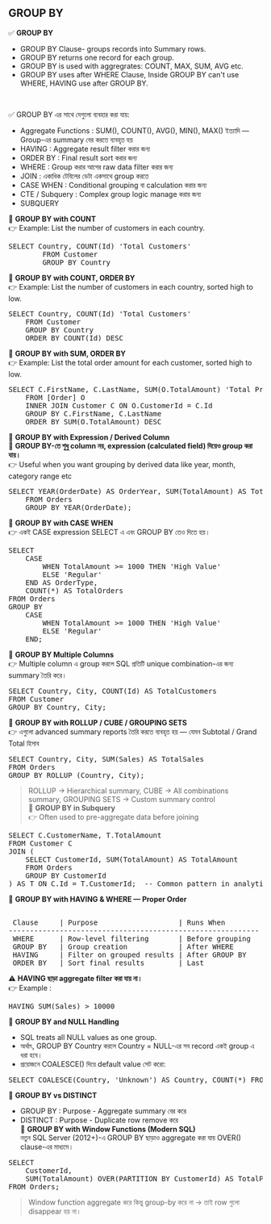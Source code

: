 ## GROUP BY 

✅ <B>GROUP BY </B> <BR> 
 * GROUP BY Clause- groups records into Summary rows.
 * GROUP BY returns one record for each group.
 * GROUP BY is used with aggregrates: COUNT, MAX, SUM, AVG etc.
 * GROUP BY uses after WHERE Clause, Inside GROUP BY can't use WHERE, HAVING use after GROUP BY. 
<BR>

✅ GROUP BY এর সাথে যেগুলো ব্যবহার করা যায়: 
 * Aggregate Functions	:  SUM(), COUNT(), AVG(), MIN(), MAX() ইত্যাদি — Group-এর summary বের করতে ব্যবহৃত হয়
 * HAVING	: Aggregate result filter করার জন্য
 * ORDER BY	 : Final result sort করার জন্য
 * WHERE	: Group করার আগের raw data filter করার জন্য
 * JOIN	: একাধিক টেবিলের ডেটা একসাথে group করতে
 * CASE WHEN	: Conditional grouping বা calculation করার জন্য
 * CTE / Subquery	: Complex group logic manage করার জন্য
 * SUBQUERY

🔷 <B>GROUP BY with COUNT </B> <BR> 
👉 Example: List the number of customers in each country.  
<PRE>SELECT Country, COUNT(Id) 'Total Customers'
		FROM Customer
		GROUP BY Country   </PRE>		 
🔷 <B>GROUP BY with COUNT, ORDER BY </B>  <BR> 
👉 Example: List the number of customers in each country, sorted high to low. 
<PRE>SELECT Country, COUNT(Id) 'Total Customers' 
	FROM Customer
	GROUP BY Country
	ORDER BY COUNT(Id) DESC    </PRE>		 
🔷 <B> GROUP BY with SUM, ORDER BY </B>  <BR> 
👉 Example:  List the total order amount for each customer, sorted high to low. 
<PRE>SELECT C.FirstName, C.LastName, SUM(O.TotalAmount) 'Total Price'
	FROM [Order] O 
	INNER JOIN Customer C ON O.CustomerId = C.Id
	GROUP BY C.FirstName, C.LastName
	ORDER BY SUM(O.TotalAmount) DESC     </PRE>	
🔷 <b>GROUP BY with Expression / Derived Column</b> <br> 
🔷 <b>GROUP BY-তে শুধু column নয়, expression (calculated field) দিয়েও group করা যায়। </b> <br>
👉 Useful when you want grouping by derived data like year, month, category range etc
<pre>SELECT YEAR(OrderDate) AS OrderYear, SUM(TotalAmount) AS Total
	FROM Orders
	GROUP BY YEAR(OrderDate); </pre>	 

🔷 <b>GROUP BY with CASE WHEN </b>  <br> 
👉 একই CASE expression SELECT এ এবং GROUP BY তেও দিতে হয়।

<pre>SELECT 
    CASE 
        WHEN TotalAmount >= 1000 THEN 'High Value'
        ELSE 'Regular'
    END AS OrderType,
    COUNT(*) AS TotalOrders
FROM Orders
GROUP BY 
    CASE 
        WHEN TotalAmount >= 1000 THEN 'High Value'
        ELSE 'Regular'
    END;    </pre> 
🔷 <b> GROUP BY Multiple Columns </b> <br> 
👉 Multiple column এ group করলে SQL প্রতিটি unique combination-এর জন্য summary তৈরি করে।
<pre>SELECT Country, City, COUNT(Id) AS TotalCustomers
FROM Customer
GROUP BY Country, City; </pre>
🔷 <b>GROUP BY with ROLLUP / CUBE / GROUPING SETS </b>  <br> 
👉 এগুলো advanced summary reports তৈরি করতে ব্যবহৃত হয় — যেমন Subtotal / Grand Total হিসাব
<pre>SELECT Country, City, SUM(Sales) AS TotalSales
FROM Orders
GROUP BY ROLLUP (Country, City);  </pre>
> ROLLUP → Hierarchical summary,
> CUBE → All combinations summary, 
> GROUPING SETS → Custom summary control
<br>🔷 <b>GROUP BY in Subquery</b>  <br> 
👉 Often used to pre-aggregate data before joining
<pre>SELECT C.CustomerName, T.TotalAmount
FROM Customer C
JOIN (
    SELECT CustomerId, SUM(TotalAmount) AS TotalAmount
    FROM Orders
    GROUP BY CustomerId
) AS T ON C.Id = T.CustomerId;  -- Common pattern in analytics or dashboard queries.</pre>
 
🔷 <b> GROUP BY with HAVING & WHERE — Proper Order </b> <br> 
<pre> 
 Clause		| Purpose					| Runs When 
-----------------------------------------------------------	
 WHERE	 	| Row-level filtering		| Before grouping
 GROUP BY	| Group creation			| After WHERE
 HAVING		| Filter on grouped results	| After GROUP BY
 ORDER BY	| Sort final results		| Last
</pre>
⚠️ <b>HAVING ছাড়া aggregate filter করা যায় না। </b>  <br> 
👉 Example : 
<pre>HAVING SUM(Sales) > 10000 </pre>  

🔷 <b>GROUP BY and NULL Handling </b> 
 * SQL treats all NULL values as one group.
 * অর্থাৎ, GROUP BY Country করলে Country = NULL-এর সব record একই group এ ধরা হবে।
 * প্রয়োজনে COALESCE() দিয়ে default value সেট করো:
<pre>SELECT COALESCE(Country, 'Unknown') AS Country, COUNT(*) FROM Customer GROUP BY COALESCE(Country, 'Unknown');</pre>

🔷 <b>GROUP BY vs DISTINCT</b>  <br> 
 * GROUP BY : Purpose - Aggregate summary বের করে
 * DISTINCT : Purpose - Duplicate row remove করে 
<br>🔷 <b>GROUP BY with Window Functions (Modern SQL) </b> <br> 
নতুন SQL Server (2012+)-এ GROUP BY ছাড়াও aggregate করা যায় OVER() clause-এর মাধ্যমে।
<pre>SELECT 
    CustomerId,
    SUM(TotalAmount) OVER(PARTITION BY CustomerId) AS TotalPerCustomer
FROM Orders; </pre>
> Window function aggregate করে কিন্তু group-by করে না → তাই row গুলো disappear হয় না। 










	
